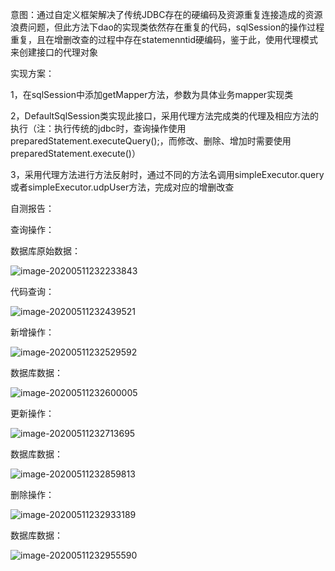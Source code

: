 意图：通过自定义框架解决了传统JDBC存在的硬编码及资源重复连接造成的资源浪费问题，但此方法下dao的实现类依然存在重复的代码，sqlSession的操作过程重复，且在增删改查的过程中存在statemenntid硬编码，鉴于此，使用代理模式来创建接口的代理对象

实现方案：

1，在sqlSession中添加getMapper方法，参数为具体业务mapper实现类

2，DefaultSqlSession类实现此接口，采用代理方法完成类的代理及相应方法的执行（注：执行传统的jdbc时，查询操作使用preparedStatement.executeQuery();，而修改、删除、增加时需要使用preparedStatement.execute()）

3，采用代理方法进行方法反射时，通过不同的方法名调用simpleExecutor.query或者simpleExecutor.udpUser方法，完成对应的增删改查



自测报告：

查询操作：

数据库原始数据：

![image-20200511232233843](C:\Users\Administrator\AppData\Roaming\Typora\typora-user-images\image-20200511232233843.png)



代码查询：

![image-20200511232439521](C:\Users\Administrator\AppData\Roaming\Typora\typora-user-images\image-20200511232439521.png)



新增操作：

![image-20200511232529592](C:\Users\Administrator\AppData\Roaming\Typora\typora-user-images\image-20200511232529592.png)



数据库数据：

![image-20200511232600005](C:\Users\Administrator\AppData\Roaming\Typora\typora-user-images\image-20200511232600005.png)





更新操作：

![image-20200511232713695](C:\Users\Administrator\AppData\Roaming\Typora\typora-user-images\image-20200511232713695.png)



数据库数据：

![image-20200511232859813](C:\Users\Administrator\AppData\Roaming\Typora\typora-user-images\image-20200511232859813.png)





删除操作：

![image-20200511232933189](C:\Users\Administrator\AppData\Roaming\Typora\typora-user-images\image-20200511232933189.png)



数据库数据：

![image-20200511232955590](C:\Users\Administrator\AppData\Roaming\Typora\typora-user-images\image-20200511232955590.png)